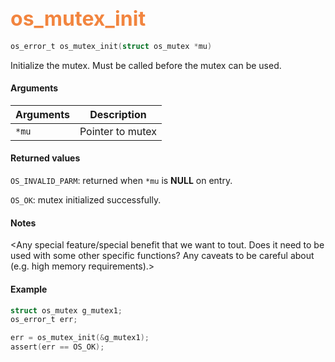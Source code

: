 ## <font color="#F2853F" style="font-size:24pt">os_mutex_init</font>

```c
os_error_t os_mutex_init(struct os_mutex *mu)
```

Initialize the mutex. Must be called before the mutex can be used.

#### Arguments

| Arguments | Description |
|-----------|-------------|
| `*mu`|  Pointer to mutex  |

#### Returned values

`OS_INVALID_PARM`: returned when `*mu` is **NULL** on entry.

`OS_OK`: mutex initialized successfully.

#### Notes 

<Any special feature/special benefit that we want to tout. 
Does it need to be used with some other specific functions?
Any caveats to be careful about (e.g. high memory requirements).>

#### Example


```c
struct os_mutex g_mutex1;
os_error_t err;

err = os_mutex_init(&g_mutex1);
assert(err == OS_OK);
```


   
